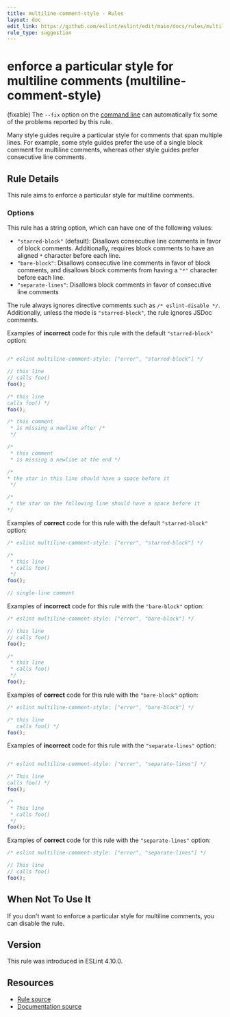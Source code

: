 ```yaml
---
title: multiline-comment-style - Rules
layout: doc
edit_link: https://github.com/eslint/eslint/edit/main/docs/rules/multiline-comment-style.md
rule_type: suggestion
---
```

<!-- Note: No pull requests accepted for this file. See README.md in the root directory for details. -->

# enforce a particular style for multiline comments (multiline-comment-style)

(fixable) The `--fix` option on the [command line](../user-guide/command-line-interface#fixing-problems) can automatically fix some of the problems reported by this rule.

Many style guides require a particular style for comments that span multiple lines. For example, some style guides prefer the use of a single block comment for multiline comments, whereas other style guides prefer consecutive line comments.

## Rule Details

This rule aims to enforce a particular style for multiline comments.

### Options

This rule has a string option, which can have one of the following values:

* `"starred-block"` (default): Disallows consecutive line comments in favor of block comments. Additionally, requires block comments to have an aligned `*` character before each line.
* `"bare-block"`: Disallows consecutive line comments in favor of block comments, and disallows block comments from having a `"*"` character before each line.
* `"separate-lines"`: Disallows block comments in favor of consecutive line comments

The rule always ignores directive comments such as `/* eslint-disable */`. Additionally, unless the mode is `"starred-block"`, the rule ignores JSDoc comments.

Examples of **incorrect** code for this rule with the default `"starred-block"` option:

```js

/* eslint multiline-comment-style: ["error", "starred-block"] */

// this line
// calls foo()
foo();

/* this line
calls foo() */
foo();

/* this comment
 * is missing a newline after /*
 */

/*
 * this comment
 * is missing a newline at the end */

/*
* the star in this line should have a space before it
 */

/*
 * the star on the following line should have a space before it
*/

```

Examples of **correct** code for this rule with the default `"starred-block"` option:

```js
/* eslint multiline-comment-style: ["error", "starred-block"] */

/*
 * this line
 * calls foo()
 */
foo();

// single-line comment
```

Examples of **incorrect** code for this rule with the `"bare-block"` option:

```js
/* eslint multiline-comment-style: ["error", "bare-block"] */

// this line
// calls foo()
foo();

/*
 * this line
 * calls foo()
 */
foo();
```

Examples of **correct** code for this rule with the `"bare-block"` option:

```js
/* eslint multiline-comment-style: ["error", "bare-block"] */

/* this line
   calls foo() */
foo();
```

Examples of **incorrect** code for this rule with the `"separate-lines"` option:

```js

/* eslint multiline-comment-style: ["error", "separate-lines"] */

/* This line
calls foo() */
foo();

/*
 * This line
 * calls foo()
 */
foo();

```

Examples of **correct** code for this rule with the `"separate-lines"` option:

```js
/* eslint multiline-comment-style: ["error", "separate-lines"] */

// This line
// calls foo()
foo();


```

## When Not To Use It

If you don't want to enforce a particular style for multiline comments, you can disable the rule.

## Version

This rule was introduced in ESLint 4.10.0.

## Resources

* [Rule source](https://github.com/eslint/eslint/tree/HEAD/lib/rules/multiline-comment-style.js)
* [Documentation source](https://github.com/eslint/eslint/tree/HEAD/docs/rules/multiline-comment-style.md)
